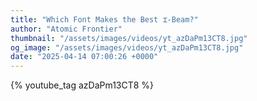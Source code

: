 ```yaml
---
title: "Which Font Makes the Best ⌶-Beam?"
author: "Atomic Frontier"
thumbnail: "/assets/images/videos/yt_azDaPm13CT8.jpg"
og_image: "/assets/images/videos/yt_azDaPm13CT8.jpg"
date: "2025-04-14 07:00:26 +0000"
---
```


{% youtube_tag azDaPm13CT8 %}
